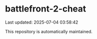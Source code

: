 # battlefront-2-cheat

Last updated: 2025-07-04 03:58:42

This repository is automatically maintained.
